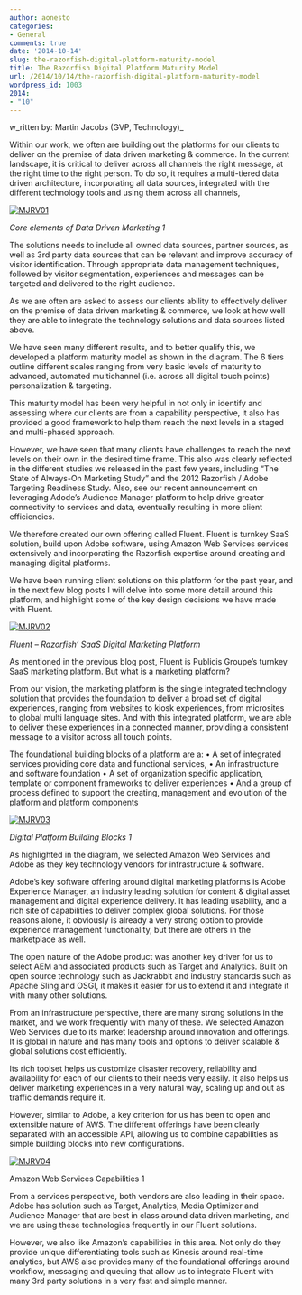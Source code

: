 ```yaml
---
author: aonesto
categories:
- General
comments: true
date: '2014-10-14'
slug: the-razorfish-digital-platform-maturity-model
title: The Razorfish Digital Platform Maturity Model
url: /2014/10/14/the-razorfish-digital-platform-maturity-model
wordpress_id: 1003
2014:
- "10"
---
```



w_ritten by: Martin Jacobs (GVP, Technology)_

Within our work, we often are building out the platforms for our clients to deliver on the premise of data driven marketing & commerce. In the current landscape, it is critical to deliver across all channels the right message, at the right time to the right person. To do so, it requires a multi-tiered data driven architecture, incorporating all data sources, integrated with the different technology tools and using them across all channels,

[![MJRV01](/uploads/2014/10/MJRV01-284x300.jpg)](/uploads/2014/10/MJRV01.jpg)


_Core elements of Data Driven Marketing 1_


The solutions needs to include all owned data sources, partner sources, as well as 3rd party data sources that can be relevant and improve accuracy of visitor identification. Through appropriate data management techniques, followed by visitor segmentation, experiences and messages can be targeted and delivered to the right audience.

As we are often are asked to assess our clients ability to effectively deliver on the premise of data driven marketing & commerce, we look at how well they are able to integrate the technology solutions and data sources listed above.

We have seen many different results, and to better qualify this, we developed a platform maturity model as shown in the diagram. The 6 tiers outline different scales ranging from very basic levels of maturity to advanced, automated multichannel (i.e. across all digital touch points) personalization & targeting.

This maturity model has been very helpful in not only in identify and assessing where our clients are from a capability perspective, it also has provided a good framework to help them reach the next levels in a staged and multi-phased approach.

However, we have seen that many clients have challenges to reach the next levels on their own in the desired time frame. This also was clearly reflected in the different studies we released in the past few years, including “The State of Always-On Marketing Study” and the 2012 Razorfish / Adobe Targeting Readiness Study. Also, see our recent announcement on leveraging Adode’s Audience Manager platform to help drive greater connectivity to services and data, eventually resulting in more client efficiencies.

We therefore created our own offering called Fluent. Fluent is turnkey SaaS solution, build upon Adobe software, using Amazon Web Services services extensively and incorporating the Razorfish expertise around creating and managing digital platforms.

We have been running client solutions on this platform for the past year, and in the next few blog posts I will delve into some more detail around this platform, and highlight some of the key design decisions we have made with Fluent.

[![MJRV02](/uploads/2014/10/MJRV02-300x138.jpg)](/uploads/2014/10/MJRV02.jpg)


_Fluent – Razorfish’ SaaS Digital Marketing Platform_


As mentioned in the previous blog post, Fluent is Publicis Groupe’s turnkey SaaS marketing platform. But what is a marketing platform?

From our vision, the marketing platform is the single integrated technology solution that provides the foundation to deliver a broad set of digital experiences, ranging from websites to kiosk experiences, from microsites to global multi language sites. And with this integrated platform, we are able to deliver these experiences in a connected manner, providing a consistent message to a visitor across all touch points.

The foundational building blocks of a platform are a:
• A set of integrated services providing core data and functional services,
• An infrastructure and software foundation
• A set of organization specific application, template or component frameworks to deliver experiences
• And a group of process defined to support the creating, management and evolution of the platform and platform components

[![MJRV03](/uploads/2014/10/MJRV03-300x131.jpg)](/uploads/2014/10/MJRV03.jpg)


_Digital Platform Building Blocks 1_


As highlighted in the diagram, we selected Amazon Web Services and Adobe as they key technology vendors for infrastructure & software.

Adobe’s key software offering around digital marketing platforms is Adobe Experience Manager, an industry leading solution for content & digital asset management and digital experience delivery. It has leading usability, and a rich site of capabilities to deliver complex global solutions. For those reasons alone, it obviously is already a very strong option to provide experience management functionality, but there are others in the marketplace as well.

The open nature of the Adobe product was another key driver for us to select AEM and associated products such as Target and Analytics. Built on open source technology such as Jackrabbit and industry standards such as Apache Sling and OSGI, it makes it easier for us to extend it and integrate it with many other solutions.

From an infrastructure perspective, there are many strong solutions in the market, and we work frequently with many of these. We selected Amazon Web Services due to its market leadership around innovation and offerings. It is global in nature and has many tools and options to deliver scalable & global solutions cost efficiently.

Its rich toolset helps us customize disaster recovery, reliability and availability for each of our clients to their needs very easily. It also helps us deliver marketing experiences in a very natural way, scaling up and out as traffic demands require it.

However, similar to Adobe, a key criterion for us has been to open and extensible nature of AWS. The different offerings have been clearly separated with an accessible API, allowing us to combine capabilities as simple building blocks into new configurations.

[![MJRV04](/uploads/2014/10/MJRV04-300x191.jpg)](/uploads/2014/10/MJRV04.jpg)


Amazon Web Services Capabilities 1


From a services perspective, both vendors are also leading in their space. Adobe has solution such as Target, Analytics, Media Optimizer and Audience Manager that are best in class around data driven marketing, and we are using these technologies frequently in our Fluent solutions.

However, we also like Amazon’s capabilities in this area. Not only do they provide unique differentiating tools such as Kinesis around real-time analytics, but AWS also provides many of the foundational offerings around workflow, messaging and queuing that allow us to integrate Fluent with many 3rd party solutions in a very fast and simple manner.
